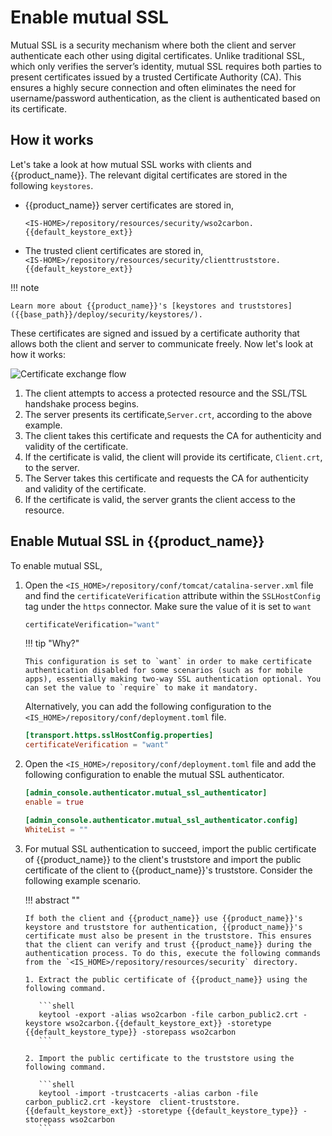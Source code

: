 # Enable mutual SSL

Mutual SSL is a security mechanism where both the client and server authenticate each other using digital certificates. Unlike traditional SSL, which only verifies the server’s identity, mutual SSL requires both parties to present certificates issued by a trusted Certificate Authority (CA). This ensures a highly secure connection and often eliminates the need for username/password authentication, as the client is authenticated based on its certificate.

## How it works

Let's take a look at how mutual SSL works with clients and {{product_name}}. The relevant digital certificates are stored in the following `keystores`.

-   {{product_name}} server certificates are stored in,</br>

    `<IS-HOME>/repository/resources/security/wso2carbon.{{default_keystore_ext}}`


-   The trusted client certificates are stored in,</br>
    `<IS-HOME>/repository/resources/security/clienttruststore.{{default_keystore_ext}}`

!!! note

    Learn more about {{product_name}}'s [keystores and truststores]({{base_path}}/deploy/security/keystores/).

These certificates are signed and issued by a certificate authority that allows both the client and server to communicate freely. Now let's look at how it works:


![Certificate exchange flow]({{base_path}}/assets/img/deploy/security/mutual-ssl.png) 

1.  The client attempts to access a protected resource and the SSL/TSL
    handshake process begins.
2.  The server presents its certificate,`Server.crt`, according to the above example.
3.  The client takes this certificate and requests the CA for authenticity and validity of the certificate.
4.  If the certificate is valid, the client will provide its certificate, `Client.crt`, to the server.
5.  The Server takes this certificate and requests the CA for authenticity and validity of the certificate.
6.  If the certificate is valid, the server grants the client access to the resource.

## Enable Mutual SSL in {{product_name}}

To enable mutual SSL,

1.  Open the `<IS_HOME>/repository/conf/tomcat/catalina-server.xml` file and find the  `certificateVerification` attribute within the `SSLHostConfig` tag under the `https` connector. Make sure the value of it is set to `want`

    ``` java
    certificateVerification="want"
    ```

    !!! tip "Why?" 

        This configuration is set to `want` in order to make certificate authentication disabled for some scenarios (such as for mobile apps), essentially making two-way SSL authentication optional. You can set the value to `require` to make it mandatory.

    
    Alternatively, you can add the following configuration to the `<IS_HOME>/repository/conf/deployment.toml` file.
    
    ```toml
    [transport.https.sslHostConfig.properties]
    certificateVerification = "want"
    ```

2.  Open the `<IS_HOME>/repository/conf/deployment.toml` file and add the following configuration to enable the mutual SSL authenticator.

    ``` toml
    [admin_console.authenticator.mutual_ssl_authenticator]
    enable = true
    
    [admin_console.authenticator.mutual_ssl_authenticator.config]
    WhiteList = ""
    ```

3.  For mutual SSL authentication to succeed, import the public certificate of {{product_name}} to the client's truststore and import the public certificate of the client to {{product_name}}'s truststore. Consider the following example scenario.

    !!! abstract ""

        If both the client and {{product_name}} use {{product_name}}'s keystore and truststore for authentication, {{product_name}}'s certificate must also be present in the truststore. This ensures that the client can verify and trust {{product_name}} during the authentication process. To do this, execute the following commands from the `<IS_HOME>/repository/resources/security` directory.

        1. Extract the public certificate of {{product_name}} using the following command.

           ```shell
           keytool -export -alias wso2carbon -file carbon_public2.crt -keystore wso2carbon.{{default_keystore_ext}} -storetype {{default_keystore_type}} -storepass wso2carbon
           ```

        2. Import the public certificate to the truststore using the following command.

           ```shell
           keytool -import -trustcacerts -alias carbon -file carbon_public2.crt -keystore  client-truststore.{{default_keystore_ext}} -storetype {{default_keystore_type}} -storepass wso2carbon
           ```
